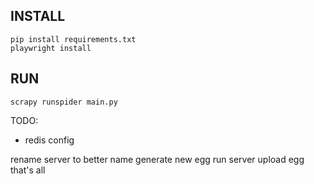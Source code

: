 INSTALL
-------

    pip install requirements.txt
    playwright install


RUN
---

    scrapy runspider main.py    

TODO:
 - redis config


rename server to better name
generate new egg
run server
upload egg
that's all
